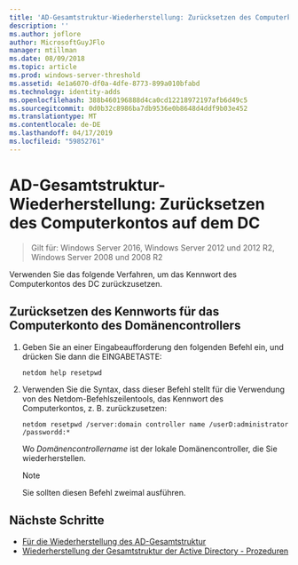 ```yaml
---
title: 'AD-Gesamtstruktur-Wiederherstellung: Zurücksetzen des Computerkontos auf dem DC'
description: ''
ms.author: joflore
author: MicrosoftGuyJFlo
manager: mtillman
ms.date: 08/09/2018
ms.topic: article
ms.prod: windows-server-threshold
ms.assetid: 4e1a6070-df0a-4dfe-8773-899a010bfabd
ms.technology: identity-adds
ms.openlocfilehash: 388b460196888d4ca0cd12218972197afb6d49c5
ms.sourcegitcommit: 0d0b32c8986ba7db9536e0b8648d4ddf9b03e452
ms.translationtype: MT
ms.contentlocale: de-DE
ms.lasthandoff: 04/17/2019
ms.locfileid: "59852761"
---
```

# <a name="ad-forest-recovery---resetting-the-computer-account-on-the-dc"></a>AD-Gesamtstruktur-Wiederherstellung: Zurücksetzen des Computerkontos auf dem DC

>Gilt für: Windows Server 2016, Windows Server 2012 und 2012 R2, Windows Server 2008 und 2008 R2

 Verwenden Sie das folgende Verfahren, um das Kennwort des Computerkontos des DC zurückzusetzen. 
  
## <a name="to-reset-the-computer-account-password-of-the-domain-controller"></a>Zurücksetzen des Kennworts für das Computerkonto des Domänencontrollers  

1. Geben Sie an einer Eingabeaufforderung den folgenden Befehl ein, und drücken Sie dann die EINGABETASTE:  

   ```
   netdom help resetpwd  
   ```
  
2. Verwenden Sie die Syntax, dass dieser Befehl stellt für die Verwendung von des Netdom-Befehlszeilentools, das Kennwort des Computerkontos, z. B. zurückzusetzen:  

   ```
   netdom resetpwd /server:domain controller name /userD:administrator /passwordd:*  
   ```  
  
    Wo *Domänencontrollername* ist der lokale Domänencontroller, die Sie wiederherstellen. 
  
   > [!NOTE]
   > Sie sollten diesen Befehl zweimal ausführen.
  
## <a name="next-steps"></a>Nächste Schritte

- [Für die Wiederherstellung des AD-Gesamtstruktur](AD-Forest-Recovery-Guide.md)
- [Wiederherstellung der Gesamtstruktur der Active Directory - Prozeduren](AD-Forest-Recovery-Procedures.md)
